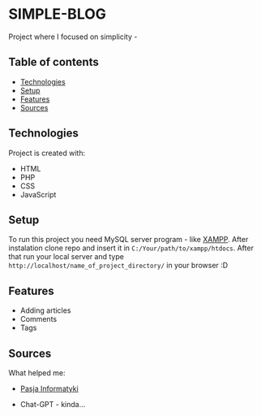 # SIMPLE-BLOG
Project where I focused on simplicity - 

## Table of contents
* [Technologies](#technologies)
* [Setup](#setup)
* [Features](#features)
* [Sources](#sources)
	
## Technologies
Project is created with:
* HTML
* PHP
* CSS
* JavaScript
	
## Setup
To run this project you need MySQL server program - like [XAMPP](https://www.apachefriends.org/).
After instalation clone repo and insert it in `C:/Your/path/to/xampp/htdocs`. After that run your local server and type `http://localhost/name_of_project_directory/` in your browser :D

## Features
* Adding articles
* Comments
* Tags

## Sources
What helped me:
* [Pasja Informatyki](https://forum.pasja-informatyki.pl/)

* Chat-GPT - kinda...
